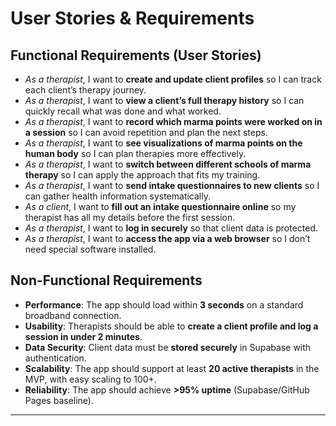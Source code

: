 # User Stories & Requirements

## Functional Requirements (User Stories)
- *As a therapist*, I want to **create and update client profiles** so I can track each client’s therapy journey.  
- *As a therapist*, I want to **view a client’s full therapy history** so I can quickly recall what was done and what worked.  
- *As a therapist*, I want to **record which marma points were worked on in a session** so I can avoid repetition and plan the next steps.  
- *As a therapist*, I want to **see visualizations of marma points on the human body** so I can plan therapies more effectively.  
- *As a therapist*, I want to **switch between different schools of marma therapy** so I can apply the approach that fits my training.  
- *As a therapist*, I want to **send intake questionnaires to new clients** so I can gather health information systematically.  
- *As a client*, I want to **fill out an intake questionnaire online** so my therapist has all my details before the first session.  
- *As a therapist*, I want to **log in securely** so that client data is protected.  
- *As a therapist*, I want to **access the app via a web browser** so I don’t need special software installed.  

## Non-Functional Requirements
- **Performance**: The app should load within **3 seconds** on a standard broadband connection.  
- **Usability**: Therapists should be able to **create a client profile and log a session in under 2 minutes**.  
- **Data Security**: Client data must be **stored securely** in Supabase with authentication.  
- **Scalability**: The app should support at least **20 active therapists** in the MVP, with easy scaling to 100+.  
- **Reliability**: The app should achieve **>95% uptime** (Supabase/GitHub Pages baseline).  

---
